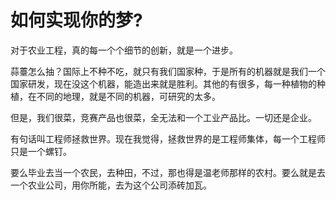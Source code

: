 # 如何实现你的梦?

对于农业工程，真的每一个个细节的创新，就是一个进步。

蒜薹怎么抽？国际上不种不吃，就只有我们国家种，于是所有的机器就是我们一个国家研发，现在没这个机器，能造出来就是胜利。其他的有很多，每一种植物的种植，在不同的地理，就是不同的机器，可研究的太多。

但是，我们很菜，竞赛产品也很菜，全无法和一个工业产品比。一切还是企业。

有句话叫工程师拯救世界。现在我觉得，拯救世界的是工程师集体，每一个工程师只是一个螺钉。

要么毕业去当一个农民，去种田，不过，那也得是温老师那样的农村。要么就是去一个农业公司，用你所能，去为这个公司添砖加瓦。